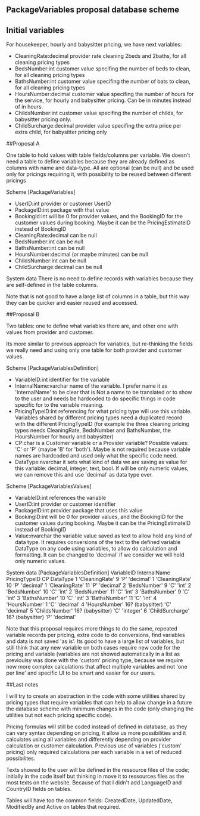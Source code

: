 PackageVariables proposal database scheme
-----------------------------------------

## Initial variables
For housekeeper, hourly and babysitter pricing, we have next variables:

- CleaningRate:decimal      provider rate cleaning 2beds and 2baths, for all cleaning pricing types
- BedsNumber:int            customer value specifing the number of beds to clean, for all cleaning pricing types
- BathsNumber:int           customer value specifing the number of bats to clean, for all cleaning pricing types
- HoursNumber:decimal       customer value specifing the number of hours for the service, for hourly and babysitter pricing. Can be in minutes instead of in hours.
- ChildsNumber:int          customer value specifing the number of childs, for babysitter pricing only.
- ChildSurcharge:decimal    provider value specifing the extra price per extra child, for babysitter pricing only


##Proposal A

One table to hold values with table fields/columns per variable.
We doesn't need a table to define variables because they are already defined as columns with name and data-type. All are optional (can be null) and be used only for pricings
requiring it, with possibility to be reused between different pricings

Scheme [PackageVariables]
- UserID:int                provider or customer UserID
- PackageID:int             package with that value
- BookingId:int             will be 0 for provider values, and the BookingID for the customer values during booking. Maybe it can be the PricingEstimateID instead of BookingID
- CleaningRate:decimal      can be null
- BedsNumber:int            can be null
- BathsNumber:int           can be null
- HoursNumber:decimal       (or maybe minutes) can be null
- ChildsNumber:int          can be null
- ChildSurcharge:decimal    can be null

System data
There is no need to define records with variables because they are self-defined in the table columns.

Note that is not good to have a large list of columns in a table, but this way they can be quicker and easier reused and accessed.


##Proposal B

Two tables: one to define what variables there are, and other one with values from provider and customer.

Its more similar to previous approach for variables, but re-thinking the fields we really need and using only one table for both provider and customer values.

Scheme [PackageVariablesDefinition]
- VariableID:int            identifier for the variable
- InternalName:varchar      name of the variable. I prefer name it as 'InternalName' to be clear that
                            is Not a name to be translated or to show to the user and needs be hardcoded to do
                            specific things in code specific for to the variable meaning.
- PricingTypeID:int         referencing for what pricing type will use this variable.
                            Variables shared by different pricing types need a duplicated record with the
                            different PricingTypeID (for example the three cleaning pricing types needs CleaningRate,
                            BedsNumber and BathsNumber, the HoursNumber for hourly and babysitter)
- CP:char                   is a Customer variable or a Provider variable?
                            Possible values: 'C' or 'P' (maybe 'B' for 'both').
                            Maybe is not required because variable names are hardcoded and used only what the specific code need.
- DataType:nvarchar         it sets what kind of data we are saving as value for this variable: decimal, integer, text, bool.
                            If will be only numeric values, we can remove this and use 'decimal' as data type ever.

Scheme [PackageVariablesValues]
- VariableID:int            references the variable
- UserID:int                provider or customer identifier
- PackageID:int             provider package that uses this value
- BookingID:int             will be 0 for provider values, and the BookingID for the customer values during booking.
                            Maybe it can be the PricingEstimateID instead of BookingID
- Value:nvarchar            the variable value saved as text to allow hold any kind of data type.
                            It requires conversions of the text to the defined variable DataType on any code using variables,
                            to allow do calculation and formatting.
                            It can be changed to 'decimal' if we consider we will hold only numeric values.

System data [PackageVariablesDefinition]
VariableID      InternalName        PricingTypeID       CP      DataType
1               'CleaningRate'      9                   'P'     'decimal'
1               'CleaningRate'      10                  'P'     'decimal'
1               'CleaningRate'      11                  'P'     'decimal'
2               'BedsNumber'        9                   'C'     'int'
2               'BedsNumber'        10                  'C'     'int'
2               'BedsNumber'        11                  'C'     'int'
3               'BathsNumber'       9                   'C'     'int'
3               'BathsNumber'       10                  'C'     'int'
3               'BathsNumber'       11                  'C'     'int'
4               'HoursNumber'       1                   'C'     'decimal'
4               'HoursNumber'       16? (babysitter)    'C'     'decimal'
5               'ChildsNumber'      16? (babysitter)    'C'     'integer'
6               'ChildSurcharge'    16? (babysitter)    'P'     'decimal'

Note that this proposal requires more things to do the same, repeated variable records per pricing, extra code to do conversions, find variables and data is not saved 'as is'.
Its good to have a large list of variables, but still think that any new variable on both cases require new code for the pricing and variable (variables are not showed automatically
in a list as previoulsy was done with the 'custom' pricing type, because we require now more complex calculations that affect multiple variables and not 'one per line' and specific
UI to be smart and easier for our users.


##Last notes

I will try to create an abstraction in the code with some utilities shared by pricing types that require variables that can help to allow change in a future the database scheme with minimum changes in the code (only changing the utilities but not each pricing specific code).

Pricing formulas will still be coded instead of defined in database, as they can vary syntax depending on pricing, it allow us more possibilities and it calculates using all variables and differently depending on provider calculation or customer calculation. Previous use of variables ('custom' pricing) only required calculations per each variable in a set of reduced possibilites.

Texts showed to the user will be defined in the ressource files of the code; initially in the code itself but thinking in move it to ressources files as the most texts on the website. Because of that I didn't add LanguageID and CountryID fields on tables.

Tables will have too the common fields: CreatedDate, UpdatedDate, ModifiedBy and Active on tables that required.
